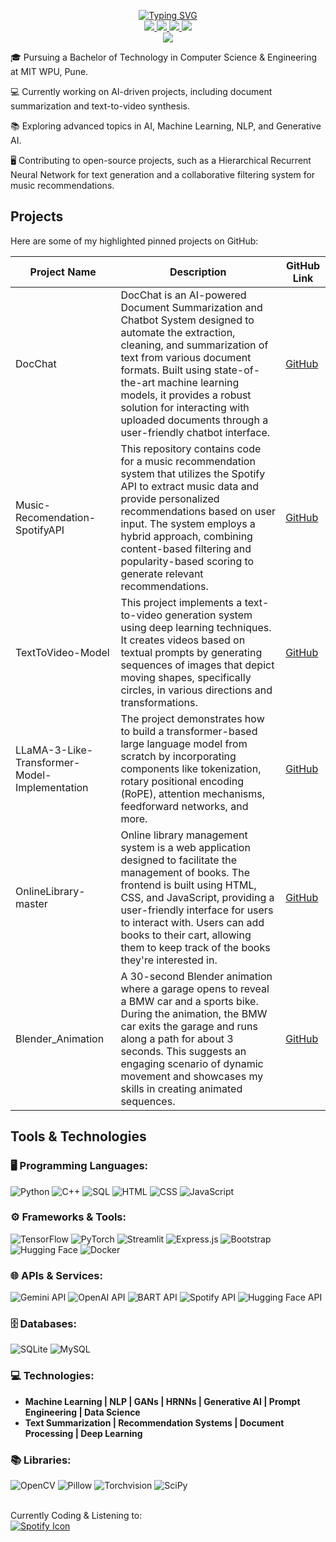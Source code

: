 <p align="center">
  <a href="https://github.com/SushainDevi">
    <img src="https://readme-typing-svg.demolab.com?font=Georgia&size=18&duration=2000&pause=100&multiline=true&width=500&height=80&lines=Sushain+Devi;Software+Developer+%7C+Engineer;Tech+%7C+Innovation+%7C+Creativity" alt="Typing SVG" />
  </a>
  <br/>
  <a href="https://COMING SOON">
    <img src="https://img.shields.io/badge/Website-COMING SOON-red?style=flat-square">
  </a>
  <a href="https://yourwebsite.com/Resume.pdf">
    <img src="https://img.shields.io/badge/PDF-Resume-red?style=flat-square&logo=adobe">
  </a>
  <a href="https://www.linkedin.com/in/sushaindevi/">
    <img src="https://img.shields.io/badge/-LinkedIn-blue?style=flat-square&logo=linkedin">
  </a>
  <a href="mailto:devisushain@gmail.com">
    <img src="https://img.shields.io/badge/-Email-red?style=flat-square&logo=gmail&logoColor=white">
  </a>
  <br/>
  <a href="https://github.com/SushainDevi">
    <img src="https://github-stats-alpha.vercel.app/api?username=SushainDevi&cc=22272e&tc=37BCF6&ic=fff&bc=0000">
  </a>
</p>

🎓 Pursuing a Bachelor of Technology in Computer Science & Engineering at MIT WPU, Pune.

💻 Currently working on AI-driven projects, including document summarization and text-to-video synthesis.

📚 Exploring advanced topics in AI, Machine Learning, NLP, and Generative AI.

🖥️ Contributing to open-source projects, such as a Hierarchical Recurrent Neural Network for text generation and a collaborative filtering system for music recommendations.


## Projects

Here are some of my highlighted pinned projects on GitHub:

<table>
  <thead>
    <tr>
      <th>Project Name</th>
      <th>Description</th>
      <th>GitHub Link</th>
    </tr>
  </thead>
  <tbody>
    <tr>
      <td>DocChat</td>
      <td>DocChat is an AI-powered Document Summarization and Chatbot System designed to automate the extraction, cleaning, and summarization of text from various document formats. Built using state-of-the-art machine learning models, it provides a robust solution for interacting with uploaded documents through a user-friendly chatbot interface.</td>
      <td><a href="https://github.com/SushainDevi/DocChat">GitHub</a></td>
    </tr>
    <tr>
      <td>Music-Recomendation-SpotifyAPI</td>
      <td>This repository contains code for a music recommendation system that utilizes the Spotify API to extract music data and provide personalized recommendations based on user input. The system employs a hybrid approach, combining content-based filtering and popularity-based scoring to generate relevant recommendations.</td>
      <td><a href="https://github.com/SushainDevi/Music-Recomendation-SpotifyAPI">GitHub</a></td>
    </tr>
    <tr>
      <td>TextToVideo-Model</td>
      <td>This project implements a text-to-video generation system using deep learning techniques. It creates videos based on textual prompts by generating sequences of images that depict moving shapes, specifically circles, in various directions and transformations.</td>
      <td><a href="https://github.com/SushainDevi/TextToVideo-Model">GitHub</a></td>
    </tr>
    <tr>
      <td>LLaMA-3-Like-Transformer-Model-Implementation</td>
      <td>The project demonstrates how to build a transformer-based large language model from scratch by incorporating components like tokenization, rotary positional encoding (RoPE), attention mechanisms, feedforward networks, and more.</td>
      <td><a href="https://github.com/SushainDevi/LLaMA-3-Like-Transformer-Model-Implementation">GitHub</a></td>
    </tr>
    <tr>
      <td>OnlineLibrary-master</td>
      <td>Online library management system is a web application designed to facilitate the management of books. The frontend is built using HTML, CSS, and JavaScript, providing a user-friendly interface for users to interact with. Users can add books to their cart, allowing them to keep track of the books they're interested in.</td>
      <td><a href="https://github.com/SushainDevi/OnlineLibrary-master">GitHub</a></td>
    </tr>
    <tr>
      <td>Blender_Animation</td>
      <td>A 30-second Blender animation where a garage opens to reveal a BMW car and a sports bike. During the animation, the BMW car exits the garage and runs along a path for about 3 seconds. This suggests an engaging scenario of dynamic movement and showcases my skills in creating animated sequences.</td>
      <td><a href="https://github.com/SushainDevi/Blender_Animation">GitHub</a></td>
    </tr>
  </tbody>
</table>

## Tools & Technologies

### 🖥️ Programming Languages:
![Python](https://img.shields.io/badge/Python-3776AB?style=flat-square&logo=python&logoColor=white)
![C++](https://img.shields.io/badge/C++-00599C?style=flat-square&logo=c%2B%2B&logoColor=white)
![SQL](https://img.shields.io/badge/SQL-336791?style=flat-square&logo=postgresql&logoColor=white)
![HTML](https://img.shields.io/badge/HTML-E34F26?style=flat-square&logo=html5&logoColor=white)
![CSS](https://img.shields.io/badge/CSS-1572B6?style=flat-square&logo=css3&logoColor=white)
![JavaScript](https://img.shields.io/badge/JavaScript-F7DF1E?style=flat-square&logo=javascript&logoColor=black)

### ⚙️ Frameworks & Tools:
![TensorFlow](https://img.shields.io/badge/TensorFlow-FF6F00?style=flat-square&logo=tensorflow&logoColor=white)
![PyTorch](https://img.shields.io/badge/PyTorch-EE4C2C?style=flat-square&logo=pytorch&logoColor=white)
![Streamlit](https://img.shields.io/badge/Streamlit-FF4B4B?style=flat-square&logo=streamlit&logoColor=white)
![Express.js](https://img.shields.io/badge/Express.js-000000?style=flat-square&logo=express&logoColor=white)
![Bootstrap](https://img.shields.io/badge/Bootstrap-7952B3?style=flat-square&logo=bootstrap&logoColor=white)
![Hugging Face](https://img.shields.io/badge/Hugging%20Face-FFD500?style=flat-square&logo=huggingface&logoColor=white)
![Docker](https://img.shields.io/badge/Docker-2496ED?style=flat-square&logo=docker&logoColor=white)

### 🌐 APIs & Services:
![Gemini API](https://img.shields.io/badge/Gemini%20API-gray?style=flat-square&logo=api)
![OpenAI API](https://img.shields.io/badge/OpenAI%20API-412991?style=flat-square&logo=openai)
![BART API](https://img.shields.io/badge/BART%20API-blue?style=flat-square&logo=api)
![Spotify API](https://img.shields.io/badge/Spotify%20API-1DB954?style=flat-square&logo=spotify&logoColor=white)
![Hugging Face API](https://img.shields.io/badge/Hugging%20Face%20API-FFD500?style=flat-square&logo=huggingface&logoColor=white)

### 🗄️ Databases:
![SQLite](https://img.shields.io/badge/SQLite-003B57?style=flat-square&logo=sqlite&logoColor=white)
![MySQL](https://img.shields.io/badge/MySQL-4479A1?style=flat-square&logo=mysql&logoColor=white)

### 💻 Technologies:
- **Machine Learning | NLP | GANs | HRNNs | Generative AI | Prompt Engineering | Data Science**
- **Text Summarization | Recommendation Systems | Document Processing | Deep Learning**

### 📚 Libraries:
![OpenCV](https://img.shields.io/badge/OpenCV-5C3EE8?style=flat-square&logo=opencv&logoColor=white)
![Pillow](https://img.shields.io/badge/Pillow-42B029?style=flat-square&logo=pillow&logoColor=white)
![Torchvision](https://img.shields.io/badge/Torchvision-EE4C2C?style=flat-square&logo=pytorch)
![SciPy](https://img.shields.io/badge/SciPy-8CAAE6?style=flat-square&logo=scipy&logoColor=white)

</music>
  <br>
  Currently Coding & Listening to:
  <br>
  <a href="https://open.spotify.com/playlist/6FuPRHeFZi0fvPTd2iKBrc" target="_blank">
      <img src="https://images.app.goo.gl/Z18u8K6UGXH5x99t9" alt="Spotify Icon">
  </a>
</music>
